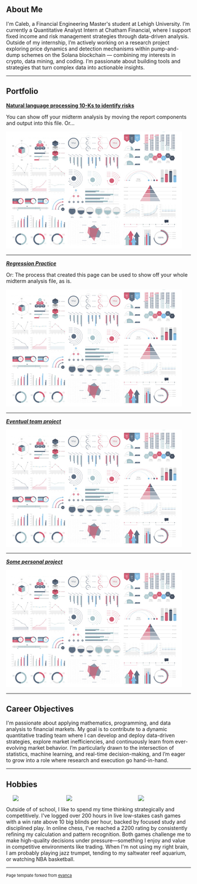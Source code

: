 ## About Me

I'm Caleb, a Financial Engineering Master's student at Lehigh University. I’m currently a Quantitative Analyst Intern at Chatham Financial, where I support fixed income and risk management strategies through data-driven analysis. Outside of my internship, I’m actively working on a research project exploring price dynamics and detection mechanisms within pump-and-dump schemes on the Solana blockchain — combining my interests in crypto, data mining, and coding. I’m passionate about building tools and strategies that turn complex data into actionable insights.



---

## Portfolio

<!-- You can link to other websites, PDFs in this repo, and other pages in this repo -->

**[Natural language processing 10-Ks to identify risks](https://github.com/caj224/caj224.github.io/blob/master/report-2.ipynb)**



You can show off your midterm analysis by moving the report components and output into this file. Or...

<img src="images/dummy_thumbnail.jpg?raw=true"/>

---

_**[Regression Practice](modeling_sale_prices)**_

Or: The process that created this page can be used to show off your whole midterm analysis file, as is.

<img src="images/dummy_thumbnail.jpg?raw=true"/>

---

_**[Eventual team project](https://chronopairs.streamlit.app)**_

<img src="images/dummy_thumbnail.jpg?raw=true"/>

---

_**[Some personal project](/solanaproject.pdf)**_

<img src="images/dummy_thumbnail.jpg?raw=true"/>

---

## Career Objectives

I'm passionate about applying mathematics, programming, and data analysis to financial markets. My goal is to contribute to a dynamic quantitative trading team where I can develop and deploy data-driven strategies, explore market inefficiencies, and continuously learn from ever-evolving market behavior. I’m particularly drawn to the intersection of statistics, machine learning, and real-time decision-making, and I’m eager to grow into a role where research and execution go hand-in-hand.

---

## Hobbies

<div style="display: flex; justify-content: center; gap: 20px;">
  <img class="img-circle" src="https://github.com/caj224/caj224.github.io/raw/master/images/IMG_0766.HEIC" width="25%">
  <img class="img-circle" src="https://github.com/caj224/caj224.github.io/raw/master/images/IMG_1051 2.HEIC" width="35%">
  <img class="img-circle" src="https://github.com/caj224/caj224.github.io/raw/master/images/IMG_1613%202.HEIC" width="25%">
</div>

Outside of of school, I like to spend my time thinking strategically and competitively. I've logged over 200 hours in live low-stakes cash games with a win rate above 10 big blinds per hour, backed by focused study and disciplined play. In online chess, I’ve reached a 2200 rating by consistently refining my calculation and pattern recognition. Both games challenge me to make high-quality decisions under pressure—something I enjoy and value in competitive environments like trading. When I'm not using my right brain, I am probably playing jazz trumpet, tending to my saltwater reef aquarium, or watching NBA basketball.



---
<p style="font-size:11px">Page template forked from <a href="https://github.com/evanca/quick-portfolio">evanca</a></p>
<!-- Remove above link if you don't want to attibute -->
